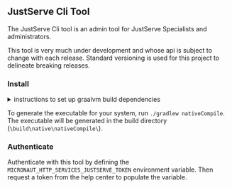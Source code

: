 ## JustServe Cli Tool

The JustServe Cli tool is an admin tool for JustServe Specialists and administrators.

This tool is very much under development and whose api is subject to change with each release. Standard versioning is used for this project to delineate breaking releases.

### Install

<details><summary>instructions to set up graalvm build dependencies</summary>

You will need Visual Studio 2022 build tools installed on your machine to generate an executable with the graalvm, as well as GraalVM-CE v21
<ol>
<li>
Call this command to install both the visual studio community ide and its build tools. This also calls Chocolatey to install the graalvm, which you can choose to do through your IDE later as well.

```PowerShell
@("BuildTools", "Community" ) | 
    % { winget install "Microsoft.VisualStudio.2022.$($_)" }
    
choco install graalvm-java21 21.0.2
 ```
</li>
<li> After installing the Visual Studio Community IDE, install the "Desktop development with C++" package found under "Workloads".


> [!INFO]
> This can be found if you launch the IDE (select "continue without code"), then from the top menu select `Tools` -> `Get Tools and Features`. The installer will pop up with the workloads tab shown first.

</li>

<li> Be sure that `$env:java_home` is assigned to the graalvm.

```PowerShell
echo $env:java_home
```
</li>
</ol>
</details>

To generate the executable for your system, run `./gradlew nativeCompile`. The executable will be generated in the build directory (`\build\native\nativeCompile\`).

### Authenticate

Authenticate with this tool by defining the `MICRONAUT_HTTP_SERVICES_JUSTSERVE_TOKEN` environment variable. Then request a token from the help center to populate the variable. 